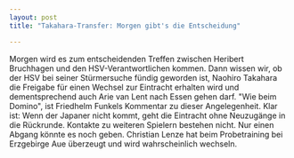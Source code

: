 ```yaml
---
layout: post
title: "Takahara-Transfer: Morgen gibt's die Entscheidung"

---
```


Morgen wird es zum entscheidenden Treffen zwischen Heribert Bruchhagen und den HSV-Verantwortlichen kommen. Dann wissen wir, ob der HSV bei seiner Stürmersuche fündig geworden ist, Naohiro Takahara die Freigabe für einen Wechsel zur Eintracht erhalten wird und dementsprechend auch Arie van Lent nach Essen gehen darf. "Wie beim Domino", ist Friedhelm Funkels Kommentar zu dieser Angelegenheit. Klar ist: Wenn der Japaner nicht kommt, geht die Eintracht ohne Neuzugänge in die Rückrunde. Kontakte zu weiteren Spielern bestehen nicht. Nur einen Abgang könnte es noch geben. Christian Lenze hat beim Probetraining bei Erzgebirge Aue überzeugt und wird wahrscheinlich wechseln.


